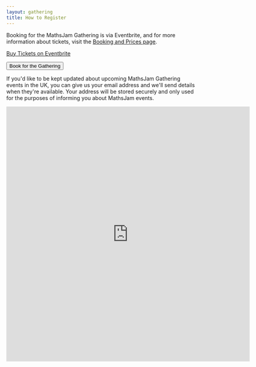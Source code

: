 ```yaml
---
layout: gathering
title: How to Register
---
```


Booking for the MathsJam Gathering is via Eventbrite, and for more information about tickets, visit the <a href="/plan-your-visit/booking/">Booking and Prices page</a>.

<!-- Noscript content for added SEO -->
<noscript><a href="https://mjgathering2024.eventbrite.com" rel="noopener noreferrer" target="_blank">Buy Tickets on Eventbrite</a></noscript>
<!-- You can customize this button any way you like -->
<button id="eventbrite-widget-modal-trigger-870869533217" type="button">Book for the Gathering</button>

<script src="https://www.eventbrite.com/static/widgets/eb_widgets.js"></script>

<script type="text/javascript">
    var exampleCallback = function() {
        console.log('Order complete!');
    };

    window.EBWidgets.createWidget({
        widgetType: 'checkout',
        eventId: '870869533217',
        modal: true,
        modalTriggerElementId: 'eventbrite-widget-modal-trigger-870869533217',
        onOrderComplete: exampleCallback
    });
</script>

If you'd like to be kept updated about upcoming MathsJam Gathering events in the UK, you can give us your email address and we'll send details when they're available. Your address will be stored securely and only used for the purposes of informing you about MathsJam events.

<iframe src="https://docs.google.com/forms/d/e/1FAIpQLSceb7PpP3qU8OcrCu_g8vHV9DVhDxo85pkP0Cqw7W4Flnkh9A/viewform?embedded=true" width="640" height="669" frameborder="0" marginheight="0" marginwidth="0">Loading…</iframe>

